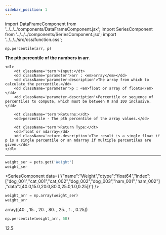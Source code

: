 ```yaml
---
sidebar_position: 1
---
```


import DataFrameComponent from '../../../components/DataFrameComponent.jsx';
import SeriesComponent from '../../../components/SeriesComponent.jsx';
import '../../../src/css/function.css';

<code>np.percentile(arr, p)</code>

<div className='base'>
    <p><strong>The pth percentile of the numbers in arr.</strong></p>

    <dl>
        <dt className='term'>Input:</dt>
        <dd className='parameter'>arr : <em>array</em></dd>
        <dd className='parameter-description'>The array from which to calculate the percentile.</dd>
        <dd className='parameter'>p : <em>float or array of floats</em></dd>
        <dd className='parameter-description'>Percentile or sequence of percentiles to compute, which must be between 0 and 100 inclusive.</dd>

        <dt className='term'>Returns:</dt>
        <dd>percentile - The pth percentile of the array values.</dd>

        <dt className='term'>Return Type:</dt>
        <dd>float or ndarray</dd>
        <dd className='return-description'>The result is a single float if p is a single percentile or an ndarray if multiple percentiles are given.</dd>
    </dl>
</div>

---

```python
weight_ser = pets.get('Weight')
weight_ser
```

<SeriesComponent data={'{"name":"Weight","dtype":"float64","index":["dog_001","cat_001","cat_002","dog_002","dog_003","ham_001","ham_002"],"data":[40.0,15.0,20.0,80.0,25.0,1.0,0.25]}'} />

```python
weight_arr = np.array(weight_ser)
weight_arr
```
array([40.  , 15.  , 20.  , 80.  , 25.  ,  1.  ,  0.25])

```python
np.percentile(weight_arr, 50)
```
12.5
